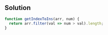 ## Solution


```js
function getIndexToIns(arr, num) {
  return arr.filter(val => num > val).length;
}
```